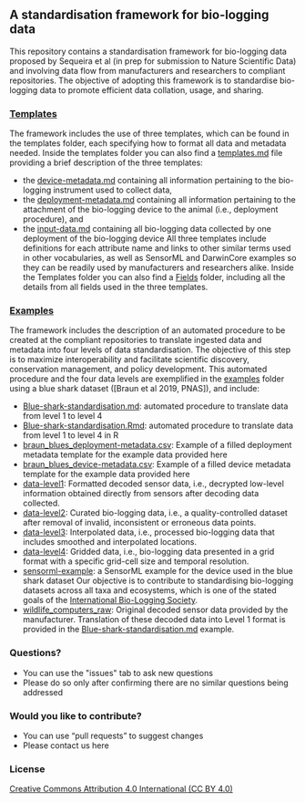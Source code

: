 ## A standardisation framework for bio-logging data
This repository contains a standardisation framework for bio-logging data proposed by Sequeira et al (in prep for submission to Nature Scientific Data) and involving data flow from manufacturers and researchers to compliant repositories. The objective of adopting this framework is to standardise bio-logging data to promote efficient data collation, usage, and sharing.

### [Templates](templates)
The framework includes the use of three templates, which can be found in the templates folder, each specifying how to format all data and metadata needed. Inside the templates folder you can also find a [templates.md](templates/templates.md) file providing a brief description of the three templates:
-	the [device-metadata.md](templates/device-metadata.md) containing all information pertaining to the bio-logging instrument used to collect data,
-	the [deployment-metadata.md](templates/deployment-metadata.md) containing all information pertaining to the attachment of the bio-logging device to the animal (i.e., deployment procedure), and
-	the [input-data.md](templates/input-data.md) containing all bio-logging data collected by one deployment of the bio-logging device
All three templates include definitions for each attribute name and links to other similar terms used in other vocabularies, as well as SensorML and DarwinCore examples so they can be readily used by manufacturers and researchers alike.
Inside the Templates folder you can also find a [Fields](templates/fields) folder, including all the details from all fields used in the three templates.

### [Examples](examples/braun-blueshark)
The framework includes the description of an automated procedure to be created at the compliant repositories to translate ingested data and metadata into four levels of data standardisation. The objective of this step is to maximize interoperability and facilitate scientific discovery, conservation management, and policy development.
This automated procedure and the four data levels are exemplified in the [examples](examples/braun-blueshark) folder using a blue shark dataset ([Braun et al 2019, PNAS]), and include:
-	[Blue-shark-standardisation.md](biologging_standardization/examples/braun-blueshark/Blue-shark-standardization.md): automated procedure to translate data from level 1 to level 4
- [Blue-shark-standardisation.Rmd](examples/braun-blueshark/Blue-shark-standardisation.Rmd): automated procedure to translate data from level 1 to level 4 in R
- [braun_blues_deployment-metadata.csv](examples/braun-blueshark/braun_blues_deployment-metadata.csv): Example of a filled deployment metadata template for the example data provided here
- [braun_blues_device-metadata.csv](examples/braun-blueshark/braun_blues_device-metadata.csv): Example of a filled device metadata template for the example data provided here
-	[data-level1](examples/braun-blueshark/data-level1): Formatted decoded sensor data, i.e., decrypted low-level information obtained directly from sensors after decoding data collected.
-	[data-level2](examples/braun-blueshark/data-level2): Curated bio-logging data, i.e., a quality-controlled dataset after removal of invalid, inconsistent or erroneous data points.
-	[data-level3](examples/braun-blueshark/data-level3): Interpolated data, i.e., processed bio-logging data that includes smoothed and interpolated locations.
-	[data-level4](examples/braun-blueshark/data-level4): Gridded data, i.e., bio-logging data presented in a grid format with a specific grid-cell size and temporal resolution.
-	[sensorml-example](examples/braun-blueshark/sensorml-example): a SensorML example for the device used in the blue shark dataset
Our objective is to contribute to standardising bio-logging datasets across all taxa and ecosystems, which is one of the stated goals of the [International Bio-Logging Society](www.bio-logging.net "Bio-logging Society's homepage").
-	[wildlife_computers_raw](examples/braun-blueshark/wildlife_computers_raw): Original decoded sensor data provided by the manufacturer. Translation of these decoded data into Level 1 format is provided in the [Blue-shark-standardisation.md](examples/braun-blueshark/Blue-shark-standardisation.md) example.

### Questions?
* You can use the "issues" tab to ask new questions
* Please do so only after confirming there are no similar questions being addressed

### Would you like to contribute?
* You can use “pull requests” to suggest changes
* Please contact us here

### License
[Creative Commons Attribution 4.0 International (CC BY 4.0)](https://creativecommons.org/licenses/by/4.0)
